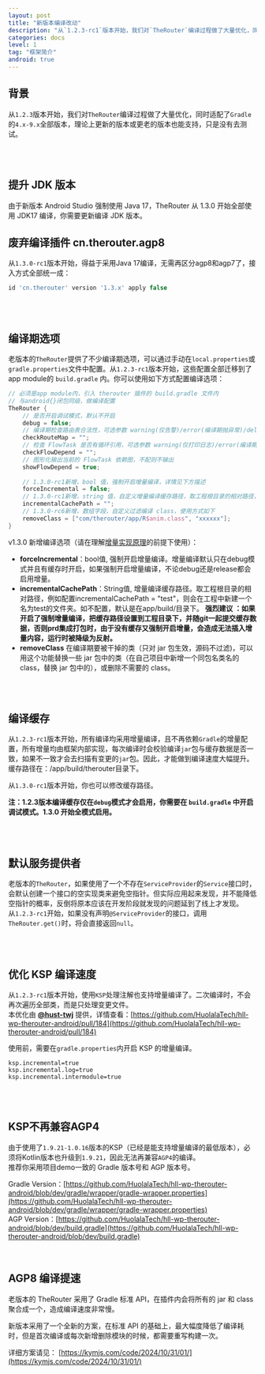 ```yaml
---
layout: post
title: "新版本编译改动"
description: "从`1.2.3-rc1`版本开始，我们对`TheRouter`编译过程做了大量优化，同时适配了`Gradle`的`4.x-8.x`全部版本，理论上更新的版本或更老的版本也能支持，只是没有去测试。   "
categories: docs
level: 1
tag: "框架简介" 
android: true 
---
```


## 背景
从`1.2.3`版本开始，我们对`TheRouter`编译过程做了大量优化，同时适配了`Gradle`的`4.x-9.x`全部版本，理论上更新的版本或更老的版本也能支持，只是没有去测试。   

<br><br>  

## 提升 JDK 版本  

由于新版本 Android Studio 强制使用 Java 17，TheRouter 从 1.3.0 开始全部使用 JDK17 编译，你需要更新编译 JDK 版本。   

## 废弃编译插件 cn.therouter.agp8

从`1.3.0-rc1`版本开始，得益于采用Java 17编译，无需再区分agp8和agp7了，接入方式全部统一成：

```groovy
id 'cn.therouter' version '1.3.x' apply false
```  

<br><br>  

## 编译期选项

老版本的`TheRouter`提供了不少编译期选项，可以通过手动在`local.properties`或`gradle.properties`文件中配置。从`1.2.3-rc1`版本开始，这些配置全部迁移到了app module的 `build.gradle` 内。你可以使用如下方式配置编译选项：   

```groovy
// 必须是app module内，引入 therouter 插件的 build.gradle 文件内
// 与android{}闭包同级，做编译配置
TheRouter {
    // 是否开启调试模式，默认不开启
    debug = false;
    // 编译期检查路由表合法性，可选参数 warning(仅告警)/error(编译期抛异常)/delete(每次根据注解重新生成路由表)，不配置则不校验
    checkRouteMap = "";
    // 检查 FlowTask 是否有循环引用，可选参数 warning(仅打印日志)/error(编译期抛异常)，不配置则不校验
    checkFlowDepend = "";
    // 图形化输出当前的 FlowTask 依赖图，不配则不输出
    showFlowDepend = true;
    
    // 1.3.0-rc1新增，bool 值，强制开启增量编译，详情见下方描述
    forceIncremental = false;
    // 1.3.0-rc1新增，string 值，自定义增量编译缓存路径，取工程根目录的相对路径，详情见下方描述
    incrementalCachePath = "";
    // 1.3.0-rc6新增，数组字段，自定义过滤编译 class，使用方式如下
    removeClass = ["com/therouter/app/R$anim.class", "xxxxxx"];
}

```

v1.3.0 新增编译选项（请在理解[增量实现原理](https://kymjs.com/code/2024/10/31/01/)的前提下使用）：  

*  **forceIncremental**：bool值, 强制开启增量编译。增量编译默认只在debug模式并且有缓存时开启，如果强制开启增量编译，不论debug还是release都会启用增量。  
*  **incrementalCachePath**：String值, 增量编译缓存路径。取工程根目录的相对路径，例如配置incrementalCachePath = "test"，则会在工程中新建一个名为test的文件夹。如不配置，默认是在app/build/目录下。   **强烈建议 ：如果开启了强制增量编译，把缓存路径设置到工程目录下，并随git一起提交缓存数据，否则prd集成打包时，由于没有缓存又强制开启增量，会造成无法插入增量内容，运行时被降级为反射。**   
*  **removeClass** 在编译期要被干掉的类（只对 jar 包生效，源码不过滤)，可以用这个功能替换一些 jar 包中的类（在自己项目中新增一个同包名类名的 class，替换 jar 包中的），或删除不需要的 class。  

<br><br>

## 编译缓存

从`1.2.3-rc1`版本开始，所有编译均采用增量编译，且不再依赖`Gradle`的增量配置，所有增量均由框架内部实现，每次编译时会校验编译`jar`包与缓存数据是否一致，如果不一致才会去扫描有变更的`jar`包。因此，才能做到编译速度大幅提升。   
缓存路径在：/app/build/therouter目录下。

从`1.3.0-rc1`版本开始，你也可以修改缓存路径。  

**注：1.2.3版本编译缓存仅在`debug`模式才会启用，你需要在 `build.gradle` 中开启调试模式。1.3.0 开始全模式启用。**

<br><br>  

## 默认服务提供者

老版本的`TheRouter`，如果使用了一个不存在`ServiceProvider`的`Service`接口时，会默认创建一个接口的空实现类来避免空指针。但实际应用起来发现，并不能降低空指针的概率，反倒将原本应该在开发阶段就发现的问题延到了线上才发现。   
从`1.2.3-rc1`开始，如果没有声明`@ServiceProvider`的接口，调用`TheRouter.get()`时，将会直接返回`null`。   

<br><br>  

## 优化 KSP 编译速度

从`1.2.3-rc1`版本开始，使用`KSP`处理注解也支持增量编译了。二次编译时，不会再次遍历全部类，而是只处理变更文件。   
本优化由 [**@hust-twj**](https://github.com/hust-twj) 提供，详情查看：[https://github.com/HuolalaTech/hll-wp-therouter-android/pull/184](https://github.com/HuolalaTech/hll-wp-therouter-android/pull/184)

使用前，需要在`gradle.properties`内开启 KSP 的增量编译。  

```
ksp.incremental=true
ksp.incremental.log=true
ksp.incremental.intermodule=true
```

<br><br>

## KSP不再兼容AGP4

由于使用了`1.9.21-1.0.16`版本的KSP（已经是能支持增量编译的最低版本），必须将Kotlin版本也升级到`1.9.21`，因此无法再兼容`AGP4`的编译。     
推荐你采用项目demo一致的 Gradle 版本号和 AGP 版本号。   

Gradle Version：[https://github.com/HuolalaTech/hll-wp-therouter-android/blob/dev/gradle/wrapper/gradle-wrapper.properties](https://github.com/HuolalaTech/hll-wp-therouter-android/blob/dev/gradle/wrapper/gradle-wrapper.properties)   
AGP Version：[https://github.com/HuolalaTech/hll-wp-therouter-android/blob/dev/build.gradle](https://github.com/HuolalaTech/hll-wp-therouter-android/blob/dev/build.gradle)    


<br>

## AGP8 编译提速

老版本的 TheRouter 采用了 Gradle 标准 API，在插件内会将所有的 jar 和 class 聚合成一个，造成编译速度非常慢。   

新版本采用了一个全新的方案，在标准 API 的基础上，最大幅度降低了编译耗时，但是首次编译或每次新增删除模块的时候，都需要重写构建一次。   

详细方案请见：  [https://kymjs.com/code/2024/10/31/01/](https://kymjs.com/code/2024/10/31/01/)   


<br>
